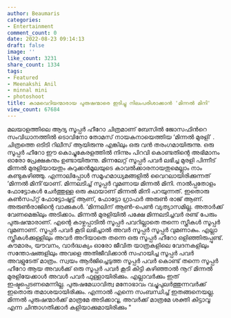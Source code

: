 ```yaml
---
author: Beaumaris
categories:
- Entertainment
comment_count: 0
date: 2022-08-23 09:14:13
draft: false
image: ''
like_count: 3231
share_count: 1334
tags:
- Featured
- Meenakshi Anil
- minnal mini
- photoshoot
title: കാമവെറിയന്മാരായ പുരുഷന്മാരെ ഇടിച്ചു നിലംപരിശാക്കാൻ 'മിന്നൽ മിനി'
view_count: 67684
---
```


മലയാളത്തിലെ ആദ്യ സൂപ്പർ ഹീറോ ചിത്രമാണ് ബേസില്‍ ജോസഫിന്‍റെ സംവിധാനത്തിൽ ടൊവിനോ തോമസ് നായകനായെത്തിയ ‘മിന്നൽ മുരളി’ . ചിത്രത്തെ ഒടിടി റിലീസ് ആയിരുന്നു എങ്കിലും ഒരു വൻ തരംഗമായിരുന്നു. ഒരു സൂപ്പർ ഹീറോ ഈ കൊച്ചുകേരളത്തിൽ നിന്നും പിറവി കൊണ്ടതിന്റെ അഭിമാനം ഓരോ പ്രേക്ഷകനും ഉണ്ടായിരുന്നു. മിന്നലേറ്റ് സൂപ്പർ പവർ ലഭിച്ച മുരളി പിന്നീട് മിന്നൽ മുരളിയായതും കുറുക്കൻമൂലയുടെ കാവൽക്കാരനായതുമെല്ലാം നാം കണ്ടുകഴിഞ്ഞു. എന്നാലിപ്പോൾ സമൂഹമാധ്യമങ്ങളിൽ വൈറലായിരിക്കുന്നത് ‘മിന്നൽ മിനി’യാണ്. മിന്നലടിച്ച് സൂപ്പർ വുമണായ മിന്നൽ മിനി. നാൽപ്പതോളം ഫോട്ടോകൾ ചേർത്തുള്ള ഒരു കഥയാണ് മിന്നൽ മിനി പറയുന്നത്. ഇതൊരു കൺസപ്റ്റ് ഫോട്ടോഷൂട്ട് ആണ്, ഫോട്ടോ ഗ്രാഫർ അരുൺ രാജ് ആണ്. അരുൺരാജിന്റെ വാക്കുകൾ. ‘മിന്നലിന് ആൺ-പെൺ വ്യത്യാസമില്ല. അതാർക്ക് വേണമെങ്കിലും അടിക്കാം. മിന്നൽ മുരളിയിൽ പക്ഷേ മിന്നലടിച്ചവർ രണ്ട് പേരും പുരുഷന്മാരാണ്. എന്റെ കാഴ്ചപ്പാടിൽ സൂപ്പർ പവറില്ലാതെ തന്നെ സ്ത്രീകൾ സൂപ്പർ വുമണാണ്. സൂപ്പർ പവർ കൂടി ലഭിച്ചാൽ അവർ സൂപ്പര്‍ സൂപ്പർ വുമണാകും. എല്ലാ സ്ത്രീകൾക്കുള്ളിലും അവർ അറിയാതെ തന്നെ ഒരു സൂപ്പർ ഹീറോ ഒളിഞ്ഞിരുപ്പുണ്ട്. കൗമാരം, യൗവനം, വാർദ്ധക്യം ഓരോ ജീവിത യാത്രകളിലെ വേദനകളിലും സന്തോഷങ്ങളിലും അവളെ അതിജീവിക്കാൻ സഹായിച്ച സൂപ്പർ പവർ അവളുടേത് മാത്രം. സ്വയം ആർജിച്ചെടുത്ത സൂപ്പർ പവർ കൊണ്ട് തന്നെ സൂപ്പർ ഹീറോ ആയ അവൾക്ക് ഒരു സൂപ്പർ പവർ കൂടി കിട്ടി കഴിഞ്ഞാൽ നൂറ് മിന്നൽ മുരളിയേക്കാൾ അവൾ പവർ ഫുള്ളായിരിക്കും. എല്ലാവർക്കും ഇത് ഇഷ്ടപ്പെടണമെന്നില്ല. പുരുഷമേധാവിത്വ മനോഭാവം വച്ചുപുലർത്തുന്നവർക്ക് ഇതൊരു തമാശയായിരിക്കും. എന്നാൽ എന്നെ സംബന്ധിച്ച് ഇതങ്ങനെയല്ല. മിന്നൽ പുരുഷന്മാർക്ക് മാത്രമേ അടിക്കാവൂ, അവർക്ക് മാത്രമേ ശക്തി കിട്ടാവൂ എന്ന ചിന്താഗതിക്കാർ കളിയാക്കുമായിരിക്കും "  &nbsp;